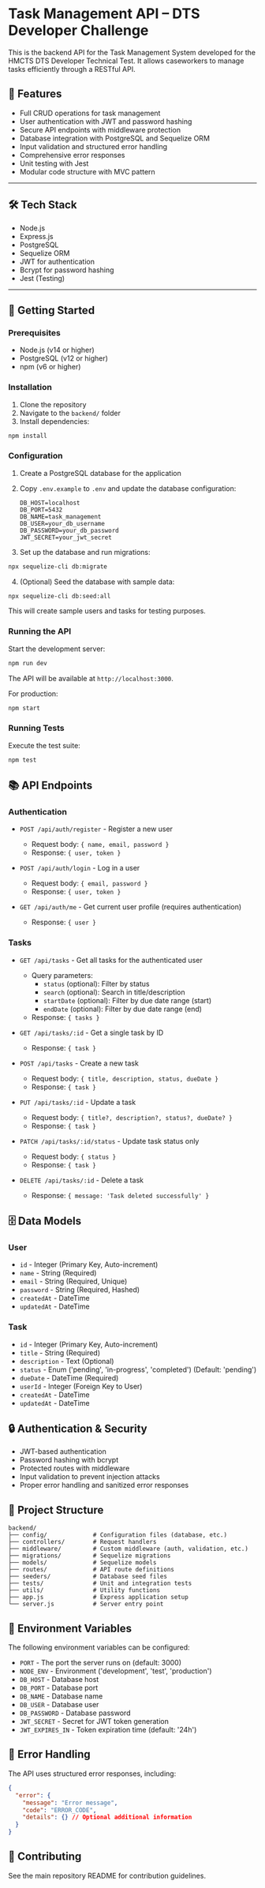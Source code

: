 # Task Management API – DTS Developer Challenge

This is the backend API for the Task Management System developed for the HMCTS DTS Developer Technical Test. It allows caseworkers to manage tasks efficiently through a RESTful API.

## 🔧 Features

- Full CRUD operations for task management
- User authentication with JWT and password hashing
- Secure API endpoints with middleware protection
- Database integration with PostgreSQL and Sequelize ORM
- Input validation and structured error handling
- Comprehensive error responses
- Unit testing with Jest
- Modular code structure with MVC pattern

---

## 🛠️ Tech Stack

- Node.js
- Express.js
- PostgreSQL
- Sequelize ORM
- JWT for authentication
- Bcrypt for password hashing
- Jest (Testing)

---

## 🚀 Getting Started

### Prerequisites

- Node.js (v14 or higher)
- PostgreSQL (v12 or higher)
- npm (v6 or higher)

### Installation

1. Clone the repository
2. Navigate to the `backend/` folder
3. Install dependencies:

```bash
npm install
```

### Configuration

1. Create a PostgreSQL database for the application
2. Copy `.env.example` to `.env` and update the database configuration:
   ```
   DB_HOST=localhost
   DB_PORT=5432
   DB_NAME=task_management
   DB_USER=your_db_username
   DB_PASSWORD=your_db_password
   JWT_SECRET=your_jwt_secret
   ```

3. Set up the database and run migrations:

```bash
npx sequelize-cli db:migrate
```

4. (Optional) Seed the database with sample data:

```bash
npx sequelize-cli db:seed:all
```

This will create sample users and tasks for testing purposes.

### Running the API

Start the development server:

```bash
npm run dev
```

The API will be available at `http://localhost:3000`.

For production:

```bash
npm start
```

### Running Tests

Execute the test suite:

```bash
npm test
```

## 📚 API Endpoints

### Authentication

- `POST /api/auth/register` - Register a new user
  - Request body: `{ name, email, password }`
  - Response: `{ user, token }`

- `POST /api/auth/login` - Log in a user
  - Request body: `{ email, password }`
  - Response: `{ user, token }`

- `GET /api/auth/me` - Get current user profile (requires authentication)
  - Response: `{ user }`

### Tasks

- `GET /api/tasks` - Get all tasks for the authenticated user
  - Query parameters: 
    - `status` (optional): Filter by status
    - `search` (optional): Search in title/description
    - `startDate` (optional): Filter by due date range (start)
    - `endDate` (optional): Filter by due date range (end)
  - Response: `{ tasks }`

- `GET /api/tasks/:id` - Get a single task by ID
  - Response: `{ task }`

- `POST /api/tasks` - Create a new task
  - Request body: `{ title, description, status, dueDate }`
  - Response: `{ task }`

- `PUT /api/tasks/:id` - Update a task
  - Request body: `{ title?, description?, status?, dueDate? }`
  - Response: `{ task }`

- `PATCH /api/tasks/:id/status` - Update task status only
  - Request body: `{ status }`
  - Response: `{ task }`

- `DELETE /api/tasks/:id` - Delete a task
  - Response: `{ message: 'Task deleted successfully' }`

## 🗄️ Data Models

### User

- `id` - Integer (Primary Key, Auto-increment)
- `name` - String (Required)
- `email` - String (Required, Unique)
- `password` - String (Required, Hashed)
- `createdAt` - DateTime
- `updatedAt` - DateTime

### Task

- `id` - Integer (Primary Key, Auto-increment)
- `title` - String (Required)
- `description` - Text (Optional)
- `status` - Enum ('pending', 'in-progress', 'completed') (Default: 'pending')
- `dueDate` - DateTime (Required)
- `userId` - Integer (Foreign Key to User)
- `createdAt` - DateTime
- `updatedAt` - DateTime

## 🔒 Authentication & Security

- JWT-based authentication
- Password hashing with bcrypt
- Protected routes with middleware
- Input validation to prevent injection attacks
- Proper error handling and sanitized error responses

## 📁 Project Structure

```
backend/
├── config/             # Configuration files (database, etc.)
├── controllers/        # Request handlers
├── middleware/         # Custom middleware (auth, validation, etc.)
├── migrations/         # Sequelize migrations
├── models/             # Sequelize models
├── routes/             # API route definitions
├── seeders/            # Database seed files
├── tests/              # Unit and integration tests
├── utils/              # Utility functions
├── app.js              # Express application setup
└── server.js           # Server entry point
```

## 🔄 Environment Variables

The following environment variables can be configured:

- `PORT` - The port the server runs on (default: 3000)
- `NODE_ENV` - Environment ('development', 'test', 'production')
- `DB_HOST` - Database host
- `DB_PORT` - Database port
- `DB_NAME` - Database name
- `DB_USER` - Database user
- `DB_PASSWORD` - Database password
- `JWT_SECRET` - Secret for JWT token generation
- `JWT_EXPIRES_IN` - Token expiration time (default: '24h')

## 🚨 Error Handling

The API uses structured error responses, including:
```json
{
  "error": {
    "message": "Error message",
    "code": "ERROR_CODE",
    "details": {} // Optional additional information
  }
}
```

## 🤝 Contributing

See the main repository README for contribution guidelines.